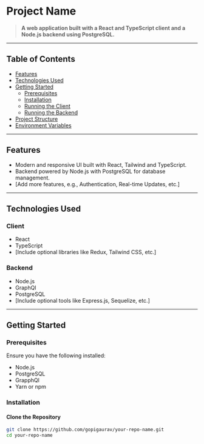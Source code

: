 # Project Name

> **A web application built with a React and TypeScript client and a Node.js backend using PostgreSQL.**

---

## Table of Contents

- [Features](#features)
- [Technologies Used](#technologies-used)
- [Getting Started](#getting-started)
  - [Prerequisites](#prerequisites)
  - [Installation](#installation)
  - [Running the Client](#running-the-client)
  - [Running the Backend](#running-the-backend)
- [Project Structure](#project-structure)
- [Environment Variables](#environment-variables)

---

## Features

- Modern and responsive UI built with React, Tailwind and TypeScript.
- Backend powered by Node.js with PostgreSQL for database management.
- [Add more features, e.g., Authentication, Real-time Updates, etc.]

---

## Technologies Used

### Client
- React
- TypeScript
- [Include optional libraries like Redux, Tailwind CSS, etc.]

### Backend
- Node.js
- GraphQl
- PostgreSQL
- [Include optional tools like Express.js, Sequelize, etc.]

---

## Getting Started

### Prerequisites

Ensure you have the following installed:
- Node.js
- PostgreSQL
- GrapphQl
- Yarn or npm

### Installation

#### Clone the Repository
```bash
git clone https://github.com/gopigaurav/your-repo-name.git
cd your-repo-name
